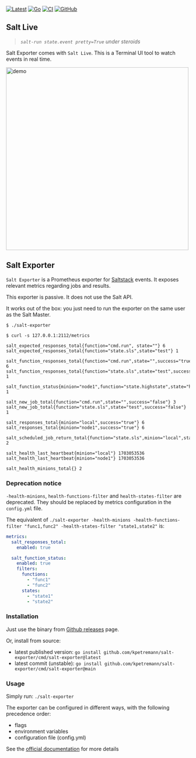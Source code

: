 [![Latest](https://img.shields.io/github/v/release/kpetremann/salt-exporter)](https://github.com/kpetremann/salt-exporter/releases)
[![Go](https://img.shields.io/github/go-mod/go-version/kpetremann/salt-exporter)](https://github.com/kpetremann/salt-exporter)
[![CI](https://github.com/kpetremann/salt-exporter/actions/workflows/go.yml/badge.svg)](https://github.com/kpetremann/salt-exporter/actions/workflows/go.yml)
[![GitHub](https://img.shields.io/github/license/kpetremann/salt-exporter)](https://github.com/kpetremann/salt-exporter/blob/main/LICENSE)


## Salt Live

> _`salt-run state.event pretty=True` under steroids_

Salt Exporter comes with `Salt Live`. This is a Terminal UI tool to watch events in real time.

<img src="./docs/docs/demo/tui-overview.gif" alt="demo" width="500" />


## Salt Exporter

`Salt Exporter` is a Prometheus exporter for [Saltstack](https://github.com/saltstack/salt) events. It exposes relevant metrics regarding jobs and results.

This exporter is passive. It does not use the Salt API.

It works out of the box: you just need to run the exporter on the same user as the Salt Master.

```
$ ./salt-exporter
```

```
$ curl -s 127.0.0.1:2112/metrics

salt_expected_responses_total{function="cmd.run", state=""} 6
salt_expected_responses_total{function="state.sls",state="test"} 1

salt_function_responses_total{function="cmd.run",state="",success="true"} 6
salt_function_responses_total{function="state.sls",state="test",success="true"} 1

salt_function_status{minion="node1",function="state.highstate",state="highstate"} 1

salt_new_job_total{function="cmd.run",state="",success="false"} 3
salt_new_job_total{function="state.sls",state="test",success="false"} 1

salt_responses_total{minion="local",success="true"} 6
salt_responses_total{minion="node1",success="true"} 6

salt_scheduled_job_return_total{function="state.sls",minion="local",state="test",success="true"} 2

salt_health_last_heartbeat{minion="local"} 1703053536
salt_health_last_heartbeat{minion="node1"} 1703053536

salt_health_minions_total{} 2
```

### Deprecation notice

`-health-minions`, `health-functions-filter` and `health-states-filter` are deprecated.
They should be replaced by metrics configuration in the `config.yml` file.

The equivalent of `./salt-exporter -health-minions -health-functions-filter "func1,func2" -health-states-filter "state1,state2"` is:

```yaml
metrics:
  salt_responses_total:
    enabled: true

  salt_function_status:
    enabled: true
    filters:
      functions:
        - "func1"
        - "func2"
      states:
        - "state1"
        - "state2"
```

### Installation

Just use the binary from [Github releases](https://github.com/kpetremann/salt-exporter/releases) page.

Or, install from source:
- latest published version: `go install github.com/kpetremann/salt-exporter/cmd/salt-exporter@latest`
- latest commit (unstable): `go install github.com/kpetremann/salt-exporter/cmd/salt-exporter@main`

### Usage

Simply run:
```./salt-exporter```

The exporter can be configured in different ways, with the following precedence order:
* flags
* environment variables
* configuration file (config.yml)

See the [official documentation](https://kpetremann.github.io/salt-exporter) for more details
